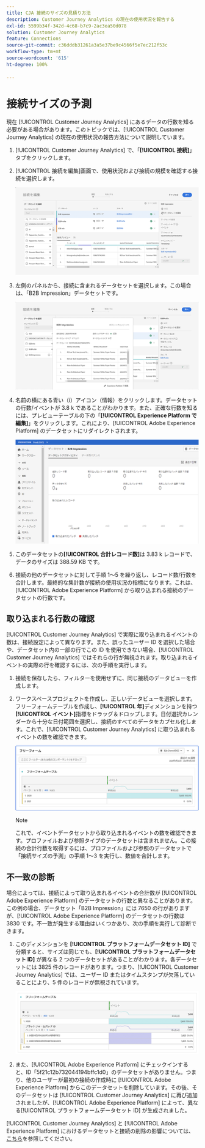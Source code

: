 ```yaml
---
title: CJA 接続のサイズの見積り方法
description: Customer Journey Analytics の現在の使用状況を報告する
exl-id: 5599b34f-342d-4c68-b7c9-2ac3ea50d078
solution: Customer Journey Analytics
feature: Connections
source-git-commit: c36dddb31261a3a5e37be9c4566f5e7ec212f53c
workflow-type: tm+mt
source-wordcount: '615'
ht-degree: 100%

---
```


# 接続サイズの予測

現在 [!UICONTROL Customer Journey Analytics] にあるデータの行数を知る必要がある場合があります。このトピックでは、[!UICONTROL Customer Journey Analytics] の現在の使用状況の報告方法について説明しています。

1. [!UICONTROL Customer Journey Analytics] で、「**[!UICONTROL 接続]**」タブをクリックします。
1. [!UICONTROL 接続を編集]画面で、使用状況および接続の規模を確認する接続を選択します。

   ![接続を編集](assets/edit-connection.png)

1. 左側のパネルから、接続に含まれるデータセットを選択します。この場合は、「B2B Impression」データセットです。

   ![データセット](assets/dataset.png)

1. 名前の横にある青い（i）アイコン（情報）をクリックします。データセットの行数/イベントが 3.8 k であることがわかります。また、正確な行数を知るには、プレビューテーブルの下の「**[!UICONTROL Experience Platform で編集]**」をクリックします。これにより、[!UICONTROL Adobe Experience Platform] のデータセットにリダイレクトされます。

   ![AEP データセット情報](assets/data-size.png)

1. このデータセットの&#x200B;**[!UICONTROL 合計レコード数]**&#x200B;は 3.83 k レコードで、データのサイズは 388.59 KB です。

1. 接続の他のデータセットに対して手順 1～5 を繰り返し、レコード数/行数を合計します。最終的な集計数が接続の使用状況の指標になります。これは、[!UICONTROL Adobe Experience Platform] から取り込まれる接続のデータセットの行数です。

## 取り込まれる行数の確認

[!UICONTROL Customer Journey Analytics] で実際に取り込まれるイベントの数は、接続設定によって異なります。また、誤ったユーザー ID を選択した場合や、データセット内の一部の行でこの ID を使用できない場合、[!UICONTROL Customer Journey Analytics] ではそれらの行が無視されます。取り込まれるイベントの実際の行を確認するには、次の手順を実行します。

1. 接続を保存したら、フィルターを使用せずに、同じ接続のデータビューを作成します。
1. ワークスペースプロジェクトを作成し、正しいデータビューを選択します。フリーフォームテーブルを作成し、**[!UICONTROL 年]**&#x200B;ディメンションを持つ&#x200B;**[!UICONTROL イベント]**&#x200B;指標をドラッグ＆ドロップします。日付選択カレンダーから十分な日付範囲を選択し、接続のすべてのデータをカプセル化します。これで、[!UICONTROL Customer Journey Analytics] に取り込まれるイベントの数を確認できます。

   ![ワークスペースプロジェクト](assets/event-number.png)

   >[!NOTE]
   >
   >これで、イベントデータセットから取り込まれるイベントの数を確認できます。プロファイルおよび参照タイプのデータセットは含まれません。この接続の合計行数を取得するには、プロファイルおよび参照のデータセットで「接続サイズの予測」の手順 1～3 を実行し、数値を合計します。

## 不一致の診断

場合によっては、接続によって取り込まれるイベントの合計数が [!UICONTROL Adobe Experience Platform] のデータセットの行数と異なることがあります。この例の場合、データセット「B2B Impression」には 7650 の行がありますが、[!UICONTROL Adobe Experience Platform] のデータセットの行数は 3830 です。不一致が発生する理由はいくつかあり、次の手順を実行して診断できます。

1. このディメンションを **[!UICONTROL プラットフォームデータセット ID]** で分類すると、サイズは同じでも、**[!UICONTROL プラットフォームデータセット ID]** が異なる 2 つのデータセットがあることがわかります。各データセットには 3825 件のレコードがあります。つまり、[!UICONTROL Customer Journey Analytics] では、ユーザー ID またはタイムスタンプが欠落していることにより、5 件のレコードが無視されています。

   ![分類](assets/data-size2.png)

1. また、[!UICONTROL Adobe Experience Platform] にチェックインすると、ID「5f21c12b732044194bffc1d0」のデータセットがありません。つまり、他のユーザーが最初の接続の作成時に [!UICONTROL Adobe Experience Platform] からこのデータセットを削除しています。その後、そのデータセットは [!UICONTROL Customer Journey Analytics] に再び追加されましたが、[!UICONTROL Adobe Experience Platform] によって、異なる[!UICONTROL プラットフォームデータセット ID] が生成されました。

[!UICONTROL Customer Journey Analytics] と [!UICONTROL Adobe Experience Platform] におけるデータセットと接続の削除の影響については、[こちら](https://experienceleague.adobe.com/docs/analytics-platform/using/cja-overview/cja-faq.html?lang=ja#implications-of-deleting-data-components)を参照してください。
